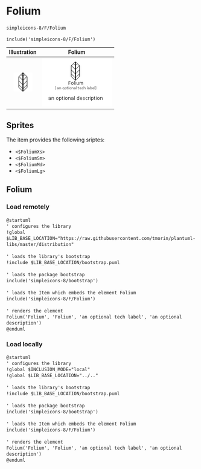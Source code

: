 # Folium


```text
simpleicons-8/F/Folium
```

```text
include('simpleicons-8/F/Folium')
```



| Illustration | Folium |
| :---: | :---: |
| ![illustration for Illustration](../../simpleicons-8/F/Folium.png) | ![illustration for Folium](../../simpleicons-8/F/Folium.Local.png) |



## Sprites
The item provides the following sriptes:

- `<$FoliumXs>`
- `<$FoliumSm>`
- `<$FoliumMd>`
- `<$FoliumLg>`





## Folium

### Load remotely
```plantuml
@startuml
' configures the library
!global $LIB_BASE_LOCATION="https://raw.githubusercontent.com/tmorin/plantuml-libs/master/distribution"

' loads the library's bootstrap
!include $LIB_BASE_LOCATION/bootstrap.puml

' loads the package bootstrap
include('simpleicons-8/bootstrap')

' loads the Item which embeds the element Folium
include('simpleicons-8/F/Folium')

' renders the element
Folium('Folium', 'Folium', 'an optional tech label', 'an optional description')
@enduml
```

### Load locally
```plantuml
@startuml
' configures the library
!global $INCLUSION_MODE="local"
!global $LIB_BASE_LOCATION="../.."

' loads the library's bootstrap
!include $LIB_BASE_LOCATION/bootstrap.puml

' loads the package bootstrap
include('simpleicons-8/bootstrap')

' loads the Item which embeds the element Folium
include('simpleicons-8/F/Folium')

' renders the element
Folium('Folium', 'Folium', 'an optional tech label', 'an optional description')
@enduml
```

